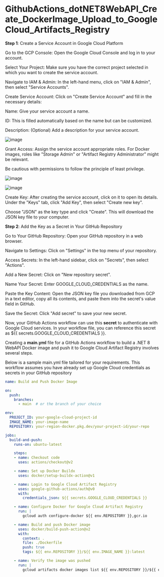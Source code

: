 # GithubActions_dotNET8WebAPI_Create_DockerImage_Upload_to_GoogleCloud_Artifacts_Registry

**Step 1**: Create a Service Account in Google Cloud Platform

Go to the GCP Console: Open the Google Cloud Console and log in to your account.

Select Your Project: Make sure you have the correct project selected in which you want to create the service account.

Navigate to IAM & Admin: In the left-hand menu, click on "IAM & Admin", then select "Service Accounts".

Create Service Account: Click on "Create Service Account" and fill in the necessary details:

Name: Give your service account a name.

ID: This is filled automatically based on the name but can be customized.

Description: (Optional) Add a description for your service account.

![image](https://github.com/luiscoco/GithubActions_dotNET8WebAPI_Create_DockerImage_Upload_to_GoogleCloud_Artifacts_Registry/assets/32194879/14e70f22-b55c-40f9-be13-88bae9b3f96f)

Grant Access: Assign the service account appropriate roles. For Docker images, roles like "Storage Admin" or "Artifact Registry Administrator" might be relevant. 

Be cautious with permissions to follow the principle of least privilege.

![image](https://github.com/luiscoco/GithubActions_dotNET8WebAPI_Create_DockerImage_Upload_to_GoogleCloud_Artifacts_Registry/assets/32194879/bace8465-8ce9-4f1e-9187-fa4beee45943)

![image](https://github.com/luiscoco/GithubActions_dotNET8WebAPI_Create_DockerImage_Upload_to_GoogleCloud_Artifacts_Registry/assets/32194879/26d5cf51-7ff7-4b6e-a023-a719a8b12cd2)

Create Key: After creating the service account, click on it to open its details. Under the "Keys" tab, click "Add Key", then select "Create new key". 

Choose "JSON" as the key type and click "Create". This will download the JSON key file to your computer.


**Step 2**: Add the Key as a Secret in Your GitHub Repository

Go to Your GitHub Repository: Open your GitHub repository in a web browser.

Navigate to Settings: Click on "Settings" in the top menu of your repository.

Access Secrets: In the left-hand sidebar, click on "Secrets", then select "Actions".

Add a New Secret: Click on "New repository secret".

Name Your Secret: Enter GOOGLE_CLOUD_CREDENTIALS as the name.

Paste the Key Content: Open the JSON key file you downloaded from GCP in a text editor, copy all its contents, and paste them into the secret's value field in GitHub.

Save the Secret: Click "Add secret" to save your new secret.

Now, your GitHub Actions workflow can use this **secret** to authenticate with Google Cloud services. In your workflow file, you can reference this secret as ${{ secrets.GOOGLE_CLOUD_CREDENTIALS }}.


Creating a **main.yml** file for a GitHub Actions workflow to build a .NET 8 WebAPI Docker image and push it to Google Cloud Artifact Registry involves several steps. 

Below is a sample main.yml file tailored for your requirements. This workflow assumes you have already set up Google Cloud credentials as secrets in your GitHub repository

```yaml
name: Build and Push Docker Image

on:
  push:
    branches:
      - main  # or the branch of your choice

env:
  PROJECT_ID: your-google-cloud-project-id
  IMAGE_NAME: your-image-name
  REPOSITORY: your-region-docker.pkg.dev/your-project-id/your-repo

jobs:
  build-and-push:
    runs-on: ubuntu-latest

    steps:
    - name: Checkout code
      uses: actions/checkout@v2

    - name: Set up Docker Buildx
      uses: docker/setup-buildx-action@v1

    - name: Login to Google Cloud Artifact Registry
      uses: google-github-actions/auth@v0
      with:
        credentials_json: ${{ secrets.GOOGLE_CLOUD_CREDENTIALS }}

    - name: Configure Docker for Google Cloud Artifact Registry
      run: |
        gcloud auth configure-docker ${{ env.REPOSITORY }},gcr.io

    - name: Build and push Docker image
      uses: docker/build-push-action@v2
      with:
        context: .
        file: ./Dockerfile
        push: true
        tags: ${{ env.REPOSITORY }}/${{ env.IMAGE_NAME }}:latest

    - name: Verify the image was pushed
      run: |
        gcloud artifacts docker images list ${{ env.REPOSITORY }}/${{ env.IMAGE_NAME }}
```



